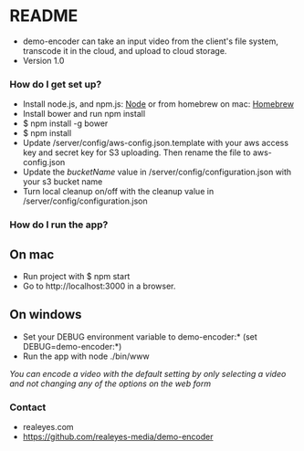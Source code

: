 # README #

* demo-encoder can take an input video from the client's file system, transcode it in the cloud, and upload to cloud storage.
* Version 1.0

### How do I get set up? ###

* Install node.js, and npm.js: [Node](https://nodejs.org/en/) or from homebrew on mac: [Homebrew](http://brew.sh/)
* Install bower and run npm install
* $ npm install -g bower
* $ npm install
* Update /server/config/aws-config.json.template with your aws access key and secret key for S3 uploading. Then rename the file to aws-config.json
* Update the *bucketName* value in /server/config/configuration.json with your s3 bucket name
* Turn local cleanup on/off with the cleanup value in /server/config/configuration.json

### How do I run the app? ###

## On mac ##
* Run project with $ npm start
* Go to http://localhost:3000 in a browser.
## On windows ##
* Set your DEBUG environment variable to demo-encoder:*  (set DEBUG=demo-encoder:*)
* Run the app with node ./bin/www




*You can encode a video with the default setting by only selecting a video and not changing any of the options on the web form*

### Contact ###

* realeyes.com
* https://github.com/realeyes-media/demo-encoder